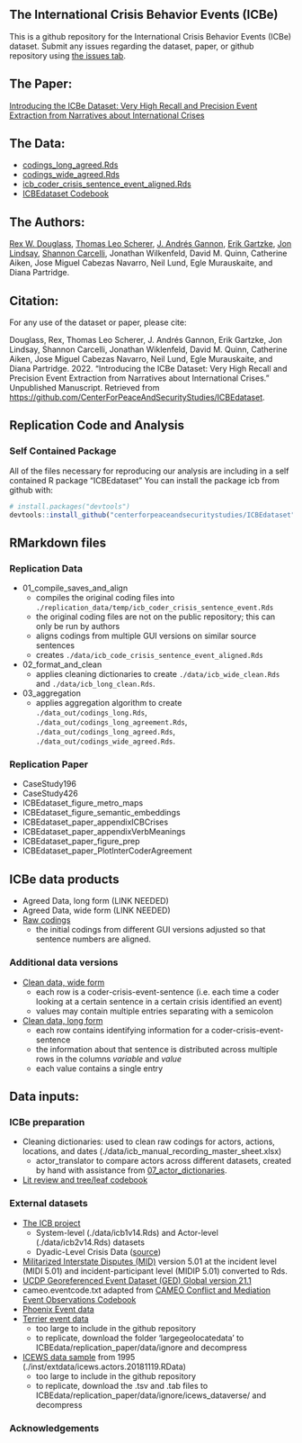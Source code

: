 
<!-- README.md is generated from README.Rmd. Please edit that file -->

## The International Crisis Behavior Events (ICBe)

This is a github repository for the International Crisis Behavior Events
(ICBe) dataset. Submit any issues regarding the dataset, paper, or
github repository using [the issues
tab](https://github.com/CenterForPeaceAndSecurityStudies/ICBEdataset/issues/new/choose).

## The Paper:

[Introducing the ICBe Dataset: Very High Recall and Precision Event
Extraction from Narratives about International
Crises](https://github.com/CenterForPeaceAndSecurityStudies/ICBEdataset/blob/master/paper/IntroducingICBe_DouglassEtAl_2021_BetaDraft_bookdown.pdf)

## The Data:

  - [codings\_long\_agreed.Rds](https://github.com/CenterForPeaceAndSecurityStudies/ICBEdataset/blob/master/replication_data/out/codings_long_agreed.Rds)
  - [codings\_wide\_agreed.Rds](https://github.com/CenterForPeaceAndSecurityStudies/ICBEdataset/blob/master/replication_data/out/codings_wide_agreed.Rds)
  - [icb\_coder\_crisis\_sentence\_event\_aligned.Rds](https://github.com/CenterForPeaceAndSecurityStudies/ICBEdataset/blob/master/replication_data/out/icb_coder_crisis_sentence_event_aligned.Rds)
  - [ICBEdataset
    Codebook](https://docs.google.com/document/d/1aJkweohbfIWtNpJw1CmXbeIiK6czbJ5iPyKwiYP1YlU/edit?usp=sharing)

## The Authors:

[Rex W. Douglass](http://www.rexdouglass.com), [Thomas Leo
Scherer](http://tlscherer.com/), [J. Andrés
Gannon](https://jandresgannon.com/), [Erik
Gartzke](http://erikgartzke.com/), [Jon
Lindsay](https://www.jonrlindsay.com/), [Shannon
Carcelli](https://www.shannoncarcelli.com/), Jonathan Wilkenfeld, David
M. Quinn, Catherine Aiken, Jose Miguel Cabezas Navarro, Neil Lund, Egle
Murauskaite, and Diana Partridge.

## Citation:

For any use of the dataset or paper, please cite:

Douglass, Rex, Thomas Leo Scherer, J. Andrés Gannon, Erik Gartzke, Jon
Lindsay, Shannon Carcelli, Jonathan Wiklenfeld, David M. Quinn,
Catherine Aiken, Jose Miguel Cabezas Navarro, Neil Lund, Egle
Murauskaite, and Diana Partridge. 2022. “Introducing the ICBe Dataset:
Very High Recall and Precision Event Extraction from Narratives about
International Crises.” Unpublished Manuscript. Retrieved from
<https://github.com/CenterForPeaceAndSecurityStudies/ICBEdataset>.

## Replication Code and Analysis

### Self Contained Package

All of the files necessary for reproducing our analysis are including in
a self contained R package “ICBEdataset” You can install the package icb
from github with:

``` r
# install.packages("devtools")
devtools::install_github("centerforpeaceandsecuritystudies/ICBEdataset")
```

## RMarkdown files

### Replication Data

  - 01\_compile\_saves\_and\_align
      - compiles the original coding files into
        `./replication_data/temp/icb_coder_crisis_sentence_event.Rds`
      - the original coding files are not on the public repository; this
        can only be run by authors
      - aligns codings from multiple GUI versions on similar source
        sentences
      - creates `./data/icb_code_crisis_sentence_event_aligned.Rds`
  - 02\_format\_and\_clean
      - applies cleaning dictionaries to create
        `./data/icb_wide_clean.Rds` and `./data/icb_long_clean.Rds`.
  - 03\_aggregation
      - applies aggregation algorithm to create
        `./data_out/codings_long.Rds`,
        `./data_out/codings_long_agreement.Rds`,
        `./data_out/codings_long_agreed.Rds`,
        `./data_out/codings_wide_agreed.Rds`.

### Replication Paper

  - CaseStudy196
  - CaseStudy426
  - ICBEdataset\_figure\_metro\_maps
  - ICBEdataset\_figure\_semantic\_embeddings
  - ICBEdataset\_paper\_appendixICBCrises
  - ICBEdataset\_paper\_appendixVerbMeanings
  - ICBEdataset\_paper\_figure\_prep
  - ICBEdataset\_paper\_PlotInterCoderAgreement

## ICBe data products

  - Agreed Data, long form (LINK NEEDED)
  - Agreed Data, wide form (LINK NEEDED)
  - [Raw
    codings](https://github.com/CenterForPeaceAndSecurityStudies/ICBEdataset/raw/master/data/icb_coder_crisis_sentence_event_aligned.Rds)
      - the initial codings from different GUI versions adjusted so that
        sentence numbers are aligned.

### Additional data versions

  - [Clean data, wide
    form](https://github.com/CenterForPeaceAndSecurityStudies/ICBEdataset/raw/master/data/icb_wide_clean.Rds)
      - each row is a coder-crisis-event-sentence (i.e. each time a
        coder looking at a certain sentence in a certain crisis
        identified an event)
      - values may contain multiple entries separating with a semicolon
  - [Clean data, long
    form](https://github.com/CenterForPeaceAndSecurityStudies/ICBEdataset/raw/master/data/icb_long_clean.Rds)
      - each row contains identifying information for a
        coder-crisis-event-sentence
      - the information about that sentence is distributed across
        multiple rows in the columns *variable* and *value*
      - each value contains a single entry

## Data inputs:

### ICBe preparation

  - Cleaning dictionaries: used to clean raw codings for actors,
    actions, locations, and dates
    (./data/icb\_manual\_recording\_master\_sheet.xlsx)
      - actor\_translator to compare actors across different datasets,
        created by hand with assistance from
        [07\_actor\_dictionaries](https://centerforpeaceandsecuritystudies.github.io/ICBEdataset/07_actor_dictionaries.html).
  - [Lit review and tree/leaf
    codebook](https://docs.google.com/spreadsheets/d/10tZGzjYgmvrbgQTV3oadVEV8m1LxLEDJEq9pzqq90Fc/edit#gid=1604363724)

### External datasets

  - [The ICB project](https://sites.duke.edu/icbdata/)
      - System-level (./data/icb1v14.Rds) and Actor-level
        (./data/icb2v14.Rds) datasets
      - Dyadic-Level Crisis Data
        ([source](https://sites.duke.edu/icbdata/data-collections/))
  - [Militarized Interstate Disputes
    (MID)](https://correlatesofwar.org/data-sets/MIDs) version 5.01 at
    the incident level (MIDI 5.01) and incident-participant level (MIDIP
    5.01) converted to Rds.
  - [UCDP Georeferenced Event Dataset (GED) Global
    version 21.1](https://ucdp.uu.se/downloads/index.html#ged_global)
  - cameo.eventcode.txt adapted from [CAMEO Conflict and Mediation Event
    Observations
    Codebook](https://parusanalytics.com/eventdata/cameo.dir/CAMEO.09b6.pdf)
  - [Phoenix Event
    data](https://databank.illinois.edu/datasets/IDB-2796521)
  - [Terrier event data](https://osf.io/4m2u7/files/)
      - too large to include in the github repository
      - to replicate, download the folder ‘largegeolocatedata’ to
        ICBEdata/replication\_paper/data/ignore and decompress
  - [ICEWS data
    sample](https://dataverse.harvard.edu/dataset.xhtml?persistentId=doi:10.7910/DVN/28075&version=30.0)
    from 1995 (./inst/extdata/icews.actors.20181119.RData)
      - too large to include in the github repository
      - to replicate, download the .tsv and .tab files to
        ICBEdata/replication\_paper/data/ignore/icews\_dataverse/ and
        decompress

### Acknowledgements
